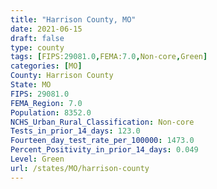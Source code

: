```yaml
---
title: "Harrison County, MO"
date: 2021-06-15
draft: false
type: county
tags: [FIPS:29081.0,FEMA:7.0,Non-core,Green]
categories: [MO]
County: Harrison County
State: MO
FIPS: 29081.0
FEMA_Region: 7.0
Population: 8352.0
NCHS_Urban_Rural_Classification: Non-core
Tests_in_prior_14_days: 123.0
Fourteen_day_test_rate_per_100000: 1473.0
Percent_Positivity_in_prior_14_days: 0.049
Level: Green
url: /states/MO/harrison-county
---
```



